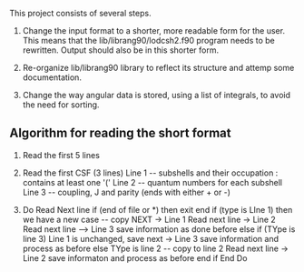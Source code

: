 
This project consists of several steps.

  1. Change the input format to a shorter, more readable form for the user. 
  This means that the lib/librang90/lodcsh2.f90 program needs to be rewritten.
  Output should also be in this shorter form.

  2. Re-organize lib/librang90 library to reflect its structure and attemp some
    documentation.

  3. Change the way angular data is stored, using a list of integrals, to
    avoid the need for sorting.

##  Algorithm for reading the short format

  1. Read the first 5 lines

  2. Read the first CSF (3 lines)
         Line 1 -- subshells and their occupation : contains at least one '('
         Line 2 -- quantum numbers for each subshell
         Line 3 -- coupling, J and parity (ends with either + or -)
         
  3. Do
       Read Next line 
        if (end of file or *)  then
            exit
        end
       if (type is LIne 1)  then
          we have a new case -- copy NEXT -> Line 1
          Read next line -> Line 2
          Read next line --> Line 3
          save information as done before
       else if (TYpe is line 3) 
          Line 1 is unchanged, save next -> Line 3
          save information and process as before
       else 
          TYpe is line 2 -- copy to line 2
          Read next line -> Line 2
          save informaton and process as before
       end if
   End Do
        
          

